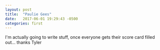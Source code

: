 ```yaml
---
layout: post
title:  "Paulie Gees"
date:   2017-06-01 19:29:43 -0500
categories: first
---
```


I'm actually going to write stuff, once everyone gets their score card filled out... thanks Tyler
